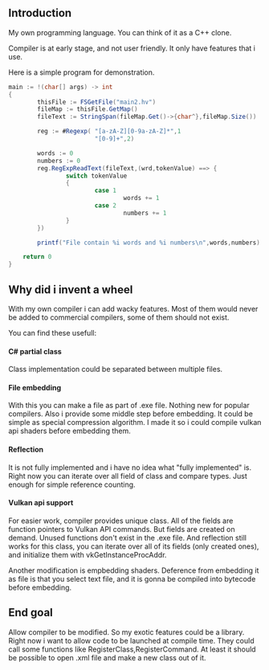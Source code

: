 <h2>Introduction</h2>

My own programming language. You can think of it as a C++ clone.

Compiler is at early stage, and not user friendly.
It only have features that i use.

Here is a simple program for demonstration.
```java
main := !(char[] args) -> int
{
        thisFile := FSGetFile("main2.hv")
        fileMap := thisFile.GetMap()
        fileText := StringSpan(fileMap.Get()->{char^},fileMap.Size())

        reg := #Regexp( "[a-zA-Z][0-9a-zA-Z]*",1
                        "[0-9]+",2)

        words := 0
        numbers := 0
        reg.RegExpReadText(fileText,(wrd,tokenValue) ==> {
                switch tokenValue
                {
                        case 1
                                words += 1
                        case 2
                                numbers += 1
                }
        })

        printf("File contain %i words and %i numbers\n",words,numbers)

	return 0
}
```

<h2>Why did i invent a wheel</h2>

With my own compiler i can add wacky features. Most of them would never be added to commercial compilers, some of them should not exist.

You can find these usefull:

<h4>C# partial class</h4>
Class implementation could be separated between multiple files.

<h4>File embedding</h4>
With this you can make a file as part of .exe file. Nothing new for popular compilers. Also i provide some middle step before embedding. It could be simple as special compression algorithm. I made it so i could compile vulkan api shaders before embedding them.

<h4>Reflection</h4>
It is not fully implemented and i have no idea what "fully implemented" is. Right now you can iterate over all field of class and compare types. Just enough for simple reference counting.

<h4>Vulkan api support</h4>
For easier work, compiler provides unique class. All of the fields are function pointers to Vulkan API commands. But fields are created on demand. Unused functions don't exist in the .exe file. 
And reflection still works for this class, you can iterate over all of its fields (only created ones), and initialize them with vkGetInstanceProcAddr.

Another modification is empbedding shaders. Deference from embedding it as file is that you select text file, and it is gonna be compiled into bytecode before embedding.

<h2>End goal</h2>

Allow compiler to be modified. So my exotic features could be a library. Right now i want to allow code to be launched at compile time. They could call some functions like RegisterClass,RegisterCommand.
At least it should be possible to open .xml file and make a new class out of it.
 

